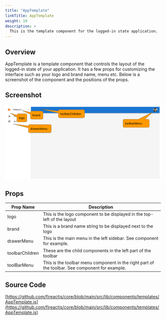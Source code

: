 ```yaml
---
title: "AppTemplate"
linkTitle: AppTemplate
weight: 10
description: >
  This is the template component for the logged-in state application.
---
```

## Overview

AppTemplate is a template component that controls the layout of the logged-in state of your application. It has a few props for customizing the interface such as your logo and brand name, menu etc. Below is a screenshot of the component and the positions of the props.

## Screenshot

![Screenshot](screenshot.png)

## Props

| Prop Name | Description |
| --- | --- |
| logo | This is the logo component to be displayed in the top-left of the layout |
| brand | This is a brand name string to be displayed next to the logo |
| drawerMenu | This is the main menu in the left sidebar. See <MainMenu /> component for example. |
| toolbarChildren | These are the child components in the left part of the toolbar |
| toolBarMenu | This is the toolbar menu component in the right part of the toolbar. See <UserMenu /> component for example. |

## Source Code

[https://github.com/fireactjs/core/blob/main/src/lib/components/templates/AppTemplate.js](https://github.com/fireactjs/core/blob/main/src/lib/components/templates/AppTemplate.js)